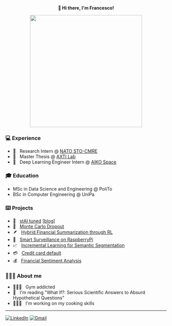 <p align="center" style="font-weight:bold"> 👋 <b>Hi there, I'm Francesco!</b> <p>

<div id="header" align="center">
  <img src="https://media.tenor.com/KPcPukqZN1sAAAAC/elmo-hi.gif" width="350"/>
</div>

### 💻 Experience
* 🌊  &nbsp; Research Intern @ [NATO STO-CMRE](https://www.cmre.nato.int/)
* 🏥  &nbsp; Master Thesis @ [AXTI Lab](http://axti.radboudimaging.nl/)
* 🚀  &nbsp; Deep Learning Engineer Intern @ [AIKO Space](https://www.aikospace.com/)

### 🎓 Education
* MSc in Data Science and Engineering @ PoliTo
* BSc in Computer Engineering @ UniPa

### ⌨️ Projects
* 🔗  &nbsp; [stAI tuned](https://github.com/stAItuned) [[blog](https://staituned.com/)]
* 🎲  &nbsp; [Monte Carlo Dropout](https://github.com/francescodisalvo05/uncertainty-monte-carlo-dropout)
* 🪶  &nbsp; [Hybrid Financial Summarization through RL](https://github.com/francescodisalvo05/nlp-financial-summarization-rl)
* 📸  &nbsp; [Smart Surveillance on RaspberryPi](https://github.com/francescodisalvo05/smart-surveillance-raspberrypi)
* 📈  &nbsp; [Incremental Learning for Semantic Segmentation](https://github.com/francescodisalvo05/incremental-learning-semantic-segmentation)
* 💳  &nbsp; [Credit card default](https://github.com/francescodisalvo05/credit-card-default)
* 💰  &nbsp; [Financial Sentiment Analysis](https://github.com/staituned/financial-sentiment-analysis)

### 🙋🏼‍♂️ About me
* 🏋🏼‍♂️  &nbsp; Gym addicted
* 📖  &nbsp; I'm reading "What If?: Serious Scientific Answers to Absurd Hypothetical Questions"
* 🧑🏼‍🍳  &nbsp; I'm working on my cooking skills



---

[![LinkedIn](https://img.shields.io/badge/linkedin-%230077B5.svg?style=for-the-badge&logo=linkedin&logoColor=white)](https://www.linkedin.com/in/francescodisalvo-pa)
[![Gmail](https://img.shields.io/badge/Gmail-D14836?style=for-the-badge&logo=gmail&logoColor=white)](mailto:francesco.disalvo99@gmail.com)
